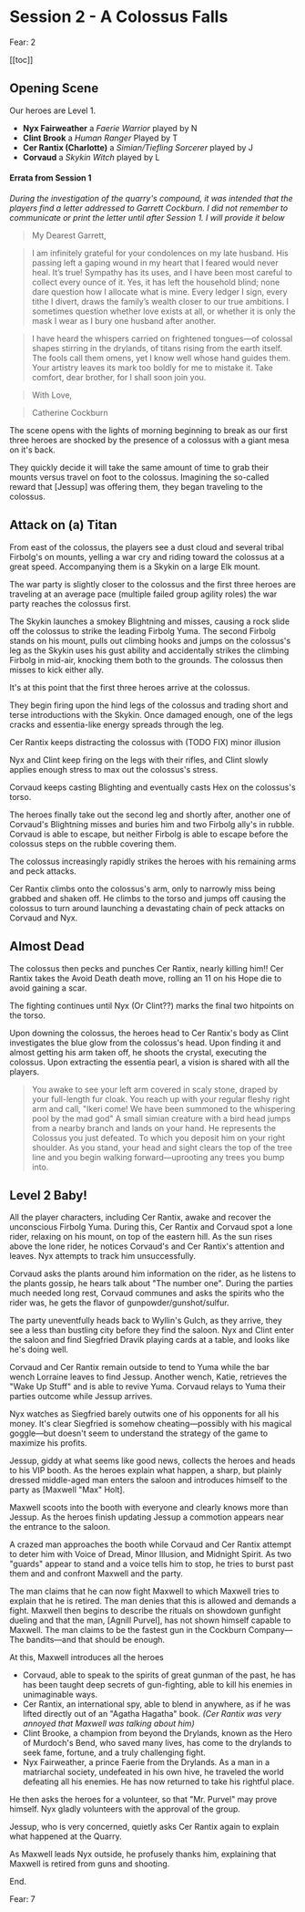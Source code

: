 <script setup>
import critical from '../critical.vue'
</script>

# Session 2 - A Colossus Falls

Fear: 2

[[toc]]

## Opening Scene

Our heroes are Level 1.

- **Nyx Fairweather** a _Faerie Warrior_ played by N
- **Clint Brook** a _Human Ranger_ Played by T
- **Cer Rantix (Charlotte)** a _Simian/Tiefling Sorcerer_ played by J
- **Corvaud** a _Skykin Witch_ played by L

#### Errata from Session 1
_During the investigation of the quarry's compound, it was intended that the players find a letter addressed to Garrett Cockburn.  I did not remember to communicate or print the letter until after Session 1.  I will provide it below_

> My Dearest Garrett,

> I am infinitely grateful for your condolences on my late husband.  His passing left a gaping wound in my heart that I feared would never heal.  It’s true! Sympathy has its uses, and I have been most careful to collect every ounce of it.  Yes, it has left the household blind; none dare question how I allocate what is mine.  Every ledger I sign, every tithe I divert, draws the family’s wealth closer to our true ambitions.  I sometimes question whether love exists at all, or whether it is only the mask I wear as I bury one husband after another.

> I have heard the whispers carried on frightened tongues—of colossal shapes stirring in the drylands, of titans rising from the earth itself. The fools call them omens, yet I know well whose hand guides them. Your artistry leaves its mark too boldly for me to mistake it. Take comfort, dear brother, for I shall soon join you.

> With Love,

>    Catherine Cockburn

The scene opens with the lights of morning beginning to break as our first three heroes are shocked by the presence of a colossus with a giant mesa on it's back.

They quickly decide it will take the same amount of time to grab their mounts versus travel on foot to the colossus.  Imagining the so-called reward that [Jessup] was offering them, they began traveling to the colossus.

## Attack on (a) Titan
From east of the colossus, the players see a dust cloud and several tribal Firbolg's on mounts, yelling a war cry and riding toward the colossus at a great speed.  Accompanying them is a Skykin on a large Elk mount.

The war party is slightly closer to the colossus and the first three heroes are traveling at an average pace (multiple failed group agility roles) the war party reaches the colossus first.

The Skykin launches a smokey Blightning and misses, causing a rock slide off the colossus to strike the leading Firbolg Yuma.  The second Firbolg stands on his mount, pulls out climbing hooks and jumps on the colossus's leg as the Skykin uses his gust ability and accidentally strikes the climbing Firbolg in mid-air, knocking them both to the grounds.  The colossus then misses to kick either ally.

It's at this point that the first three heroes arrive at the colossus.

They begin firing upon the hind legs of the colossus and trading short and terse introductions with the Skykin.  Once damaged enough, one of the legs cracks and essentia-like energy spreads through the leg.

Cer Rantix keeps distracting the colossus with (TODO FIX) minor illusion

Nyx and Clint keep firing on the legs with their rifles, and Clint slowly applies enough stress to max out the colossus's stress.

Corvaud keeps casting Blighting and eventually casts Hex on the colossus's torso.

The heroes finally take out the second leg and shortly after, another one of Corvaud's Blightning misses and buries him and two Firbolg ally's in rubble.  Corvaud is able to escape, but neither Firbolg is able to escape before the colossus steps on the rubble covering them.

The colossus increasingly rapidly strikes the heroes with his remaining arms and peck attacks.

Cer Rantix climbs onto the colossus's arm, only to narrowly miss being grabbed and shaken off.  He climbs to the torso and jumps off causing the colossus to turn around launching a devastating chain of peck attacks on Corvaud and Nyx.

## Almost Dead

The colossus then pecks and punches Cer Rantix, nearly killing him‼️ Cer Rantix takes the Avoid Death death move, rolling an 11 on his Hope die to avoid gaining a scar.

The fighting continues until Nyx (Or Clint??) marks the final two hitpoints on the torso.

Upon downing the colossus, the heroes head to Cer Rantix's body as Clint investigates the blue glow from the colossus's head.  Upon finding it and almost getting his arm taken off, he shoots the crystal, executing the colossus.  Upon extracting the essentia pearl, a vision is shared with all the players.

> You awake to see your left arm covered in scaly stone, draped by your full-length fur cloak.  You reach up with your regular fleshy right arm and call, "Ikeri come! We have been summoned to the whispering pool by the mad god"
> A small simian creature with a bird head jumps from a nearby branch and lands on your hand.  He represents the Colossus you just defeated.  To which you deposit him on your right shoulder.
> As you stand, your head and sight clears the top of the tree line and you begin walking forward—uprooting any trees you bump into.

## Level 2 Baby!

All the player characters, including Cer Rantix, awake and recover the unconscious Firbolg Yuma.  During this, Cer Rantix and Corvaud spot a lone rider, relaxing on his mount, on top of the eastern hill.  As the sun rises above the lone rider, he notices Corvaud's and Cer Rantix's attention and leaves.  Nyx attempts to track him unsuccessfully.

Corvaud asks the plants around him information on the rider, as he listens to the plants gossip, he hears talk about "The number one".  During the parties much needed long rest, Corvaud communes and asks the spirits who the rider was, he gets the flavor of gunpowder/gunshot/sulfur.

The party uneventfully heads back to Wyllin's Gulch, as they arrive, they see a less than bustling city before they find the saloon.  Nyx and Clint enter the saloon and find Siegfried Dravik playing cards at a table, and looks like he's doing well.

Corvaud and Cer Rantix remain outside to tend to Yuma while the bar wench Lorraine leaves to find Jessup.  Another wench, Katie, retrieves the "Wake Up Stuff" and is able to revive Yuma.  Corvaud relays to Yuma their parties outcome while Jessup arrives.

Nyx watches as Siegfried barely outwits one of his opponents for all his money.  It's clear Siegfried is somehow cheating—possibly with his magical goggle—but doesn't seem to understand the strategy of the game to maximize his profits.

Jessup, giddy at what seems like good news, collects the heroes and heads to his VIP booth.  As the heroes explain what happen, a sharp, but plainly dressed middle-aged man enters the saloon and introduces himself to the party as [Maxwell "Max" Holt].

Maxwell scoots into the booth with everyone and clearly knows more than Jessup.  As the heroes finish updating Jessup a commotion appears near the entrance to the saloon.

A crazed man approaches the booth while Corvaud and Cer Rantix attempt to deter him with Voice of Dread, Minor Illusion, and Midnight Spirit.  As two "guards" appear to stand and a voice tells him to stop, he tries to burst past them and and confront Maxwell and the party.

The man claims that he can now fight Maxwell to which Maxwell tries to explain that he is retired.  The man denies that this is allowed and demands a fight.  Maxwell then begins to describe the rituals on showdown gunfight dueling and that the man, [Agnill Purvel], has not shown himself capable to Maxwell.  The man claims to be the fastest gun in the Cockburn Company—The bandits—and that should be enough.

At this, Maxwell introduces all the heroes
- Corvaud, able to speak to the spirits of great gunman of the past, he has has been taught deep secrets of gun-fighting, able to kill his enemies in unimaginable ways.
- Cer Rantix, an international spy, able to blend in anywhere, as if he was lifted directly out of an "Agatha Hagatha" book. _(Cer Rantix was very annoyed that Maxwell was talking about him)_
- Clint Brooke, a champion from beyond the Drylands, known as the Hero of Murdoch's Bend, who saved many lives, has come to the drylands to seek fame, fortune, and a truly challenging fight.
- Nyx Fairweather, a prince Faerie from the Drylands.  As a man in a matriarchal society, undefeated in his own hive, he traveled the world defeating all his enemies.  He has now returned to take his rightful place.

He then asks the heroes for a volunteer, so that "Mr. Purvel" may prove himself.  Nyx gladly volunteers with the approval of the group.

Jessup, who is very concerned, quietly asks Cer Rantix again to explain what happened at the Quarry.

As Maxwell leads Nyx outside, he profusely thanks him, explaining that Maxwell is retired from guns and shooting.

End.

Fear: 7
